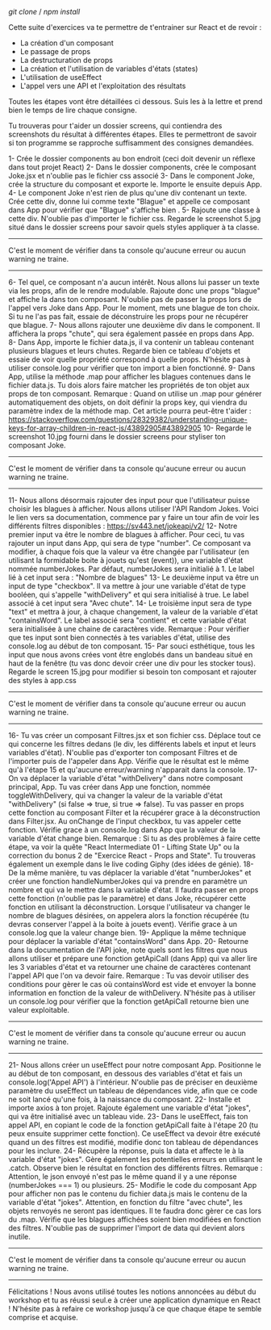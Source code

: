 *git clone* / *npm install*

Cette suite d'exercices va te permettre de t'entrainer sur React et de revoir :
- La création d'un composant
- Le passage de props
- La destructuration de props
- La création et l'utilisation de variables d'états (states)
- L'utilisation de useEffect
- L'appel vers une API et l'exploitation des résultats


Toutes les étapes vont être détaillées ci dessous. Suis les à la lettre et prend bien le temps de lire chaque consigne.

Tu trouveras pour t'aider un dossier screens, qui contiendra des screenshots du résultat à différentes étapes. Elles te permettront de savoir si ton programme se rapproche suffisamment des consignes demandées.

1- Crée le dossier components au bon endroit (ceci doit devenir un réflexe dans tout projet React)
2- Dans le dossier components, crée le composant Joke.jsx et n'oublie pas le fichier css associé
3- Dans le component Joke, crée la structure du composant et exporte le. Importe le ensuite depuis App.
4- Le component Joke n'est rien de plus qu'une div contenant un texte. Crée cette div, donne lui comme texte "Blague" et appelle ce composant dans App pour vérifier que "Blague" s'affiche bien .
5- Rajoute une classe à cette div. N'oublie pas d'importer le fichier css. Regarde le screenshot 5.jpg situé dans le dossier screens pour savoir quels styles appliquer à ta classe.

****************************************************************************************
C'est le moment de vérifier dans ta console qu'aucune erreur ou aucun warning ne traine.
****************************************************************************************

6- Tel quel, ce composant n'a aucun intérêt. Nous allons lui passer un texte via les props, afin de le rendre modulable. Rajoute donc une props "blague" et affiche la dans ton composant. N'oublie pas de passer la props lors de l'appel vers Joke dans App. Pour le moment, mets une blague de ton choix. Si tu ne l'as pas fait, essaie de déconstruire les props pour ne récupérer que blague.
7- Nous allons rajouter une deuxième div dans le component. Il affichera la props "chute", qui sera également passée en props dans App.
8- Dans App, importe le fichier data.js, il va contenir un tableau contenant plusieurs blagues et leurs chutes. Regarde bien ce tableau d'objets et essaie de voir quelle propriété correspond à quelle props. N'hésite pas à utiliser console.log pour vérifier que ton import a bien fonctionné.
9- Dans App, utilise la méthode .map pour afficher les blagues contenues dans le fichier data.js. Tu dois alors faire matcher les propriétés de ton objet aux props de ton composant. 
Remarque : Quand on utilise un .map pour générer automatiquement des objets, on doit définir la props key, qui viendra du paramètre index de la méthode map. Cet article pourra peut-être t'aider : https://stackoverflow.com/questions/28329382/understanding-unique-keys-for-array-children-in-react-js/43892905#43892905
10- Regarde le screenshot 10.jpg fourni dans le dossier screens pour styliser ton composant Joke. 

****************************************************************************************
C'est le moment de vérifier dans ta console qu'aucune erreur ou aucun warning ne traine.
****************************************************************************************

11- Nous allons désormais rajouter des input pour que l'utilisateur puisse choisir les blagues à afficher. Nous allons utiliser l'API Random Jokes. Voici le lien vers sa documentation, commence par y faire un tour afin de voir les différents filtres disponibles : 
https://sv443.net/jokeapi/v2/
12- Notre premier input va être le nombre de blagues à afficher. Pour ceci, tu vas rajouter un input dans App, qui sera de type "number". Ce composant va modifier, à chaque fois que la valeur va être changée par l'utilisateur (en utilisant la formidable boite à jouets qu'est (event)), une variable d'état nommée numberJokes. Par défaut, numberJokes sera initialié à 1. Le label lié à cet input sera : "Nombre de blagues"
13- Le deuxième input va être un input de type "checkbox". Il va mettre à jour une variable d'état de type booléen, qui s'appelle "withDelivery" et qui sera initialisé à true. Le label associé à cet input sera "Avec chute".
14- Le troisième input sera de type "text" et mettra à jour, à chaque changement, la valeur de la variable d'état "containsWord". Le label associé sera "contient" et cette variable d'état sera initialisée à une chaine de caractères vide.
Remarque : Pour vérifier que tes input sont bien connectés à tes variables d'état, utilise des console.log au début de ton composant.
15- Par souci esthétique, tous les input que nous avons crées vont être englobés dans un bandeau situé en haut de la fenêtre (tu vas donc devoir créer une div pour les stocker tous). Regarde le screen 15.jpg pour modifier si besoin ton composant et rajouter des styles à app.css

****************************************************************************************
C'est le moment de vérifier dans ta console qu'aucune erreur ou aucun warning ne traine.
****************************************************************************************

16- Tu vas créer un composant Filtres.jsx et son fichier css. Déplace tout ce qui concerne les filtres dedans (le div, les différents labels et input et leurs variables d'état). N'oublie pas d'exporter ton composant Filtres et de l'importer puis de l'appeler dans App. Vérifie que le résultat est le même qu'à l'étape 15 et qu'aucune erreur/warning n'apparait dans la console.
17- On va déplacer la variable d'état "withDelivery" dans notre composant principal, App. Tu vas créer dans App une fonction, nommée toggleWithDelivery, qui va changer la valeur de la variable d'état "withDelivery" (si false => true, si true => false). Tu vas passer en props cette fonction au composant Filter et la récupérer grace à la déconstruction dans Filter.jsx. Au onChange de l'input checkbox, tu vas appeler cette fonction. Vérifie grace à un console.log dans App que la valeur de la variable d'état change bien.
Remarque : Si tu as des problèmes à faire cette étape, va voir la quête "React Intermediate 01 - Lifting State Up" ou la correction du bonus 2 de "Exercice React - Props and State". Tu trouveras également un exemple dans le live coding Giphy (des idées de génie).
18- De la même manière, tu vas déplacer la variable d'état "numberJokes" et créer une fonction handleNumberJokes qui va prendre en paramètre un nombre et qui va le mettre dans la variable d'état. Il faudra passer en props cette fonction (n'oublie pas le paramètre) et dans Joke, récupérer cette fonction en utilisant la déconstruction. Lorsque l'utilisateur va changer le nombre de blagues désirées, on appelera alors la fonction récupérée (tu devras conserver l'appel à la boite à jouets event). Vérifie grace à un console.log que la valeur change bien.
19- Applique la même technique pour déplacer la variable d'état "containsWord" dans App.
20- Retourne dans la documentation de l'API joke, note quels sont les filtres que nous allons utiliser et prépare une fonction getApiCall (dans App) qui va aller lire les 3 variables d'état et va retourner une chaine de caractères contenant l'appel API que l'on va devoir faire.
Remarque : Tu vas devoir utiliser des conditions pour gèrer le cas où containsWord est vide et envoyer la bonne information en fonction de la valeur de withDelivery. N'hésite pas à utiliser un console.log pour vérifier que la fonction getApiCall retourne bien une valeur exploitable.

****************************************************************************************
C'est le moment de vérifier dans ta console qu'aucune erreur ou aucun warning ne traine.
****************************************************************************************

21- Nous allons créer un useEffect pour notre composant App. Positionne le au début de ton composant, en dessous des variables d'état et fais un console.log('Appel API') à l'intérieur. N'oublie pas de préciser en deuxième paramètre du useEffect un tableau de dépendances vide, afin que ce code ne soit lancé qu'une fois, à la naissance du composant.
22- Installe et importe axios à ton projet. Rajoute également une variable d'état "jokes", qui va être initialisé avec un tableau vide.
23- Dans le useEffect, fais ton appel API, en copiant le code de la fonction getApiCall faite à l'étape 20 (tu peux ensuite supprimer cette fonction). Ce useEffect va devoir être exécuté quand un des filtres est modifié, modifie donc ton tableau de dépendances pour les inclure.
24- Récupère la réponse, puis la data et affecte le à la variable d'état "jokes". Gère également les potentielles erreurs en utilisant le .catch. Observe bien le résultat en fonction des différents filtres. 
Remarque : Attention, le json envoyé n'est pas le même quand il y a une réponse (numberJokes === 1) ou plusieurs.
25- Modifie le code du composant App pour afficher non pas le contenu du fichier data.js mais le contenu de la variable d'état "jokes". Attention, en fonction du filtre "avec chute", les objets renvoyés ne seront pas identiques. Il te faudra donc gèrer ce cas lors du .map. Vérifie que les blagues affichées soient bien modifiées en fonction des filtres. N'oublie pas de supprimer l'import de data qui devient alors inutile.

****************************************************************************************
C'est le moment de vérifier dans ta console qu'aucune erreur ou aucun warning ne traine. 
****************************************************************************************

Félicitations ! Nous avons utilisé toutes les notions annoncées au début du workshop et tu as réussi seul.e à créer une application dynamique en React ! N'hésite pas à refaire ce workshop jusqu'à ce que chaque étape te semble comprise et acquise.
